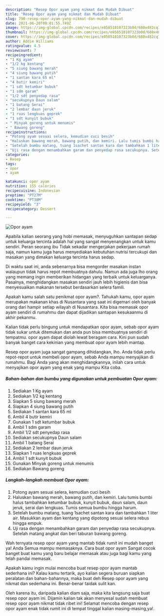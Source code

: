 ```yaml
---
description: "Resep Opor ayam yang nikmat dan Mudah Dibuat"
title: "Resep Opor ayam yang nikmat dan Mudah Dibuat"
slug: 790-resep-opor-ayam-yang-nikmat-dan-mudah-dibuat
date: 2021-06-20T00:01:55.749Z
image: https://img-global.cpcdn.com/recipes/e858518107323b0d/680x482cq70/opor-ayam-foto-resep-utama.jpg
thumbnail: https://img-global.cpcdn.com/recipes/e858518107323b0d/680x482cq70/opor-ayam-foto-resep-utama.jpg
cover: https://img-global.cpcdn.com/recipes/e858518107323b0d/680x482cq70/opor-ayam-foto-resep-utama.jpg
author: Addie Williams
ratingvalue: 4.5
reviewcount: 7
recipeingredient:
- "1 Kg ayam"
- "1/2 kg kentang"
- "5 siung bawang merah"
- "4 siung bawang putih"
- "1 santan kara 65 ml"
- "4 butir kemiri"
- "1 sdt ketumbar bubuk"
- "1 sdm garam"
- "1/2 sdt penyedap rasa"
- "secukupnya Daun salam"
- "1 batang Serai"
- "2 lembar daun jeruk"
- "1 ruas lengkuas geprek"
- "1 sdt kunyit bubuk"
- " Minyak goreng untuk menumis"
- " Bawang goreng"
recipeinstructions:
- "Potong ayam sesuai selera, kemudian cuci besih"
- "Haluskan bawang merah, bawang putih, dan kemiri. Lalu tumis bumbi halus tambahkan ketumbar bubuk, kunyit bubuk, daun salam, daun jeruk, serai dan lengkuas. Tumis semua bumbu hingga harum."
- "Setelah bumbu matang, tuang 1sachet santan kara dan tambahkan 1 liter air. Masukkan ayam dan kentang yang dipotong sesuai selera rebus hingga empuk."
- "Uji rasa dengan menambahkan garam dan penyedap rasa secukupnya. Setelah matang angkat dan beri taburan bawang goreng."
categories:
- Resep
tags:
- opor
- ayam

katakunci: opor ayam 
nutrition: 155 calories
recipecuisine: Indonesian
preptime: "PT27M"
cooktime: "PT38M"
recipeyield: "3"
recipecategory: Dessert

---
```



![Opor ayam](https://img-global.cpcdn.com/recipes/e858518107323b0d/680x482cq70/opor-ayam-foto-resep-utama.jpg)

Apabila kalian seorang yang hobi memasak, menyuguhkan santapan sedap untuk keluarga tercinta adalah hal yang sangat menyenangkan untuk kamu sendiri. Peran seorang ibu Tidak sekadar mengerjakan pekerjaan rumah saja, namun kamu juga harus menyediakan kebutuhan nutrisi tercukupi dan masakan yang dimakan keluarga tercinta harus sedap.

Di waktu  saat ini, anda sebenarnya bisa mengorder masakan instan walaupun tidak harus repot membuatnya dahulu. Namun ada juga lho orang yang memang ingin memberikan hidangan yang terbaik untuk keluarganya. Pasalnya, menghidangkan masakan sendiri jauh lebih higienis dan bisa menyesuaikan makanan tersebut berdasarkan selera famili. 



Apakah kamu salah satu penikmat opor ayam?. Tahukah kamu, opor ayam merupakan makanan khas di Nusantara yang saat ini digemari oleh banyak orang dari hampir setiap wilayah di Nusantara. Kita bisa memasak opor ayam sendiri di rumahmu dan dapat dijadikan santapan kesukaanmu di akhir pekanmu.

Kalian tidak perlu bingung untuk mendapatkan opor ayam, sebab opor ayam tidak sukar untuk ditemukan dan anda pun bisa membuatnya sendiri di tempatmu. opor ayam dapat diolah lewat beragam cara. Kini pun sudah banyak banget cara kekinian yang membuat opor ayam lebih mantap.

Resep opor ayam juga sangat gampang dihidangkan, lho. Anda tidak perlu repot-repot untuk membeli opor ayam, sebab Anda mampu menyajikan di rumahmu. Bagi Anda yang akan menghidangkannya, inilah cara untuk menyajikan opor ayam yang enak yang mampu Kita coba.

<!--inarticleads1-->

##### Bahan-bahan dan bumbu yang digunakan untuk pembuatan Opor ayam:

1. Sediakan 1 Kg ayam
1. Sediakan 1/2 kg kentang
1. Siapkan 5 siung bawang merah
1. Siapkan 4 siung bawang putih
1. Sediakan 1 santan kara 65 ml
1. Ambil 4 butir kemiri
1. Gunakan 1 sdt ketumbar bubuk
1. Ambil 1 sdm garam
1. Ambil 1/2 sdt penyedap rasa
1. Sediakan secukupnya Daun salam
1. Ambil 1 batang Serai
1. Sediakan 2 lembar daun jeruk
1. Siapkan 1 ruas lengkuas geprek
1. Ambil 1 sdt kunyit bubuk
1. Gunakan  Minyak goreng untuk menumis
1. Sediakan  Bawang goreng




<!--inarticleads2-->

##### Langkah-langkah membuat Opor ayam:

1. Potong ayam sesuai selera, kemudian cuci besih
1. Haluskan bawang merah, bawang putih, dan kemiri. Lalu tumis bumbi halus tambahkan ketumbar bubuk, kunyit bubuk, daun salam, daun jeruk, serai dan lengkuas. Tumis semua bumbu hingga harum.
1. Setelah bumbu matang, tuang 1sachet santan kara dan tambahkan 1 liter air. Masukkan ayam dan kentang yang dipotong sesuai selera rebus hingga empuk.
1. Uji rasa dengan menambahkan garam dan penyedap rasa secukupnya. Setelah matang angkat dan beri taburan bawang goreng.




Wah ternyata resep opor ayam yang mantab tidak rumit ini mudah banget ya! Anda Semua mampu memasaknya. Cara buat opor ayam Sangat cocok banget buat kamu yang baru belajar memasak atau juga bagi kamu yang telah pandai memasak.

Apakah kamu ingin mulai mencoba buat resep opor ayam mantab sederhana ini? Kalau kamu tertarik, ayo kalian segera buruan siapkan peralatan dan bahan-bahannya, maka buat deh Resep opor ayam yang nikmat dan sederhana ini. Benar-benar taidak sulit kan. 

Oleh karena itu, daripada kalian diam saja, maka kita langsung saja buat resep opor ayam ini. Dijamin kalian tak akan menyesal sudah membuat resep opor ayam nikmat tidak ribet ini! Selamat mencoba dengan resep opor ayam enak tidak rumit ini di tempat tinggal kalian masing-masing,ya!.

